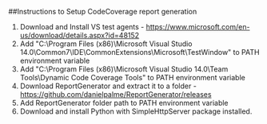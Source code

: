 ##Instructions to Setup CodeCoverage report generation

1. Download and Install VS test agents - https://www.microsoft.com/en-us/download/details.aspx?id=48152
2. Add "C:\Program Files (x86)\Microsoft Visual Studio 14.0\Common7\IDE\CommonExtensions\Microsoft\TestWindow" to PATH environment variable
3. Add "C:\Program Files (x86)\Microsoft Visual Studio 14.0\Team Tools\Dynamic Code Coverage Tools" to PATH environment variable
4. Download ReportGenerator and extract it to a folder - https://github.com/danielpalme/ReportGenerator/releases
5. Add ReportGenerator folder path to PATH environment variable
6. Download and install Python with SimpleHttpServer package installed.
